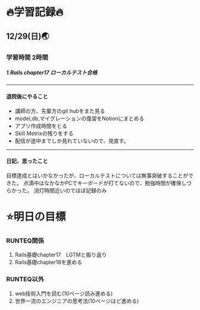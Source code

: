 # 🔥学習記録🔥
## 12/29(日)🌏
### 学習時間 2時間
##### 1.Rails chapter17 ローカルテスト合格

***
#### 退院後にやること
- 講師の方、先輩方のgit hubをまた見る
- model,db,マイグレーションの復習をNotionにまとめる
- アプリ作成時間をとる
- Skill Metrixの残りをする
- 配信が途中までしか見れていないので、見直す。

***
#### 日記、思ったこと
目標達成とはいかなかったが、ローカルテストについては無事突破することができた。
点滴中はなかなかPCでキーボードが打てないので、勉強時間が確保しづらかった。
消灯時間近いのでほぼ記録のみ

# ⭐️明日の目標
### RUNTEQ関係
1. Rails基礎chapter17　LGTMと振り返り
2. Rails基礎chapter18を進める

### RUNTEQ以外
1. web技術入門を読む(10ページ読み進める)
2. 世界一流のエンジニアの思考法(10ページほど進める)
